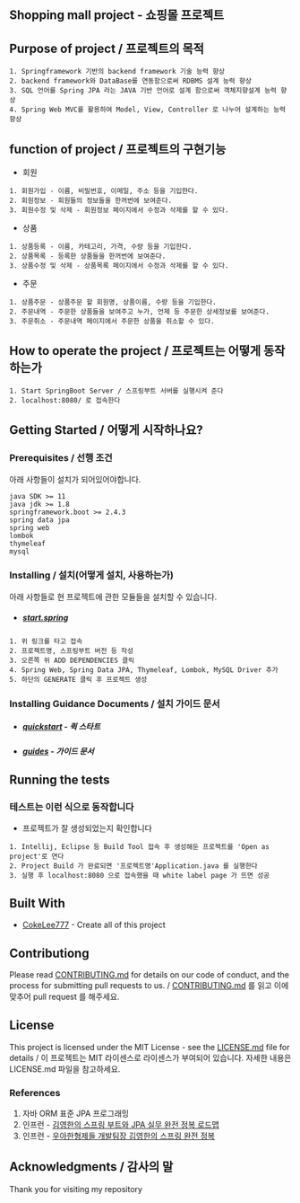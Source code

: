 ## **Shopping mall project - 쇼핑몰 프로젝트**  

## Purpose of project / 프로젝트의 목적

```
1. Springframework 기반의 backend framework 기술 능력 향상
2. backend framework와 DataBase를 연동함으로써 RDBMS 설계 능력 향상
3. SQL 언어를 Spring JPA 라는 JAVA 기반 언어로 설계 함으로써 객체지향설계 능력 향상 
4. Spring Web MVC를 활용하여 Model, View, Controller 로 나누어 설계하는 능력 향상 
```

## function of project / 프로젝트의 구현기능
* 회원
```
1. 회원가입 - 이름, 비밀번호, 이메일, 주소 등을 기입한다.
2. 회원정보 - 회원들의 정보들을 한꺼번에 보여준다.
3. 회원수정 및 삭제 - 회원정보 페이지에서 수정과 삭제를 할 수 있다.
```
* 상품
```
1. 상품등록 - 이름, 카테고리, 가격, 수량 등을 기입한다.
2. 상품목록 - 등록한 상품들을 한꺼번에 보여준다.
3. 상품수정 및 삭제 - 상품목록 페이지에서 수정과 삭제를 할 수 있다.
```
* 주문
```
1. 상품주문 - 상품주문 할 회원명, 상품이름, 수량 등을 기입한다.
2. 주문내역 - 주문한 상품들을 보여주고 누가, 언제 등 주문한 상세정보를 보여준다.
3. 주문취소 - 주문내역 페이지에서 주문한 상품을 취소할 수 있다. 
```
## How to operate the project / 프로젝트는 어떻게 동작하는가 
```
1. Start SpringBoot Server / 스프링부트 서버를 실행시켜 준다
2. localhost:8080/ 로 접속한다 
```

## Getting Started / 어떻게 시작하나요?

### Prerequisites / 선행 조건

아래 사항들이 설치가 되어있어야합니다.

```
java SDK >= 11
java jdk >= 1.8
springframework.boot >= 2.4.3 
spring data jpa
spring web
lombok
thymeleaf
mysql
```

### Installing / 설치(어떻게 설치, 사용하는가)

아래 사항들로 현 프로젝트에 관한 모듈들을 설치할 수 있습니다.

* ##### [start.spring](https://start.spring.io/)
```
1. 위 링크를 타고 접속
2. 프로젝트명, 스프링부트 버전 등 작성
3. 오른쪽 위 ADD DEPENDENCIES 클릭
4. Spring Web, Spring Data JPA, Thymeleaf, Lombok, MySQL Driver 추가
5. 하단의 GENERATE 클릭 후 프로젝트 생성
```

### Installing Guidance Documents / 설치 가이드 문서 


* ##### [quickstart](https://spring.io/quickstart) - 퀵 스타트
* ##### [guides](https://spring.io/guides) - 가이드 문서 


## Running the tests

### 테스트는 이런 식으로 동작합니다

* 프로젝트가 잘 생성되었는지 확인합니다 

```
1. Intellij, Eclipse 등 Build Tool 접속 후 생성해둔 프로젝트를 'Open as project'로 연다
2. Project Build 가 완료되면 '프로젝트명'Application.java 를 실행한다
3. 실행 후 localhost:8080 으로 접속했을 때 white label page 가 뜨면 성공 
```

## Built With

* [CokeLee777](https://github.com/CokeLee777) - Create all of this project

## Contributiong

Please read [CONTRIBUTING.md](https://gist.github.com/CokeLee777) for details on our code of conduct, and the process for submitting pull requests to us. / [CONTRIBUTING.md](https://gist.github.com/CokeLee777) 를 읽고 이에 맞추어 pull request 를 해주세요.

## License

This project is licensed under the MIT License - see the [LICENSE.md](https://gist.github.com/CokeLee777/LICENSE.md) file for details / 이 프로젝트는 MIT 라이센스로 라이센스가 부여되어 있습니다. 자세한 내용은 LICENSE.md 파일을 참고하세요.

### References 
1. 자바 ORM 표준 JPA 프로그래밍
2. 인프런 - [김영한의 스프링 부트와 JPA 실무 완전 정복 로드맵](https://www.inflearn.com/roadmaps/149)
3. 인프런 - [우아한형제들 개발팀장 김영한의 스프링 완전 정복](https://www.inflearn.com/roadmaps/373)

## Acknowledgments / 감사의 말 
Thank you for visiting my repository
